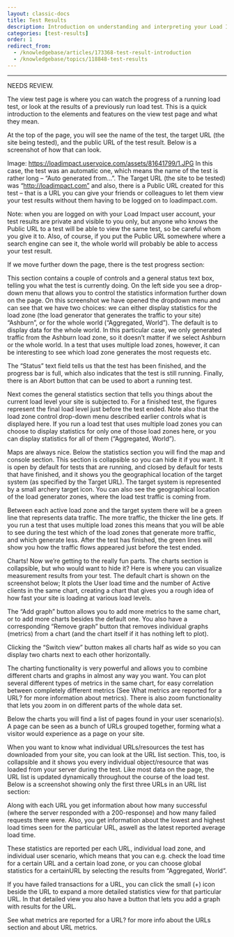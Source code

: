 ```yaml
---
layout: classic-docs
title: Test Results
description: Introduction on understanding and interpreting your Load Impact load and performance test results
categories: [test-results]
order: 1
redirect_from:
  - /knowledgebase/articles/173368-test-result-introduction
  - /knowledgebase/topics/118848-test-results
---
```


***

NEEDS REVIEW.



The view test page is where you can watch the progress of a running load test, or look at the results of a previously run load test. This is a quick introduction to the elements and features on the view test page and what they mean.


At the top of the page, you will see the name of the test, the target URL (the site being tested), and the public URL of the test result. Below is a screenshot of how that can look.

Image: https://loadimpact.uservoice.com/assets/81641799/1.JPG
In this case, the test was an automatic one, which means the name of the test is rather long – “Auto generated from...”. The Target URL (the site to be tested) was “http://loadimpact.com” and also, there is a Public URL created for this test – that is a URL you can give your friends or colleagues to let them view your test results without them having to be logged on to loadimpact.com.

Note: when you are logged on with your Load Impact user account, your test results are private and visible to you only, but anyone who knows the Public URL to a test will be able to view the same test, so be careful whom you give it to. Also, of course, if you put the Public URL somewhere where a search engine can see it, the whole world will probably be able to access your test result.


If we move further down the page, there is the test progress section:


This section contains a couple of controls and a general status text box, telling you what the test is currently doing. On the left side you see a drop-down menu that allows you to control the statistics information further down on the page. On this screenshot we have opened the dropdown menu and can see that we have two choices: we can either display statistics for the load zone (the load generator that generates the traffic to your site) “Ashburn”, or for the whole world (“Aggregated, World”). The default is to display data for the whole world. In this particular case, we only generated traffic from the Ashburn load zone, so it doesn’t matter if we select Ashburn or the whole world. In a test that uses multiple load zones, however, it can be interesting to see which load zone generates the most requests etc.

The “Status” text field tells us that the test has been finished, and the progress bar is full, which also indicates that the test is still running. Finally, there is an Abort button that can be used to abort a running test.


Next comes the general statistics section that tells you things about the current load level your site is subjected to. For a finished test, the figures represent the final load level just before the test ended. Note also that the load zone control drop-down menu described earlier controls what is displayed here. If you run a load test that uses multiple load zones you can choose to display statistics for only one of those load zones here, or you can display statistics for all of them (“Aggregated, World”).



Maps are always nice. Below the statistics section you will find the map and console section. This section is collapsible so you can hide it if you want. It is open by default for tests that are running, and closed by default for tests that have finished, and it shows you the geographical location of the target system (as specified by the Target URL). The target system is represented by a small archery target icon. You can also see the geographical location of the load generator zones, where the load test traffic is coming from.


Between each active load zone and the target system there will be a green line that represents data traffic. The more traffic, the thicker the line gets. If you run a test that uses multiple load zones this means that you will be able to see during the test which of the load zones that generate more traffic, and which generate less. After the test has finished, the green lines will show you how the traffic flows appeared just before the test ended.


Charts!
Now we’re getting to the really fun parts. The charts section is collapsible, but who would want to hide it? Here is where you can visualize measurement results from your test. The default chart is shown on the screenshot below; It plots the User load time and the number of Active clients in the same chart, creating a chart that gives you a rough idea of how fast your site is loading at various load levels.


The “Add graph” button allows you to add more metrics to the same chart, or to add more charts besides the default one. You also have a corresponding “Remove graph” button that removes individual graphs (metrics) from a chart (and the chart itself if it has nothing left to plot).

Clicking the “Switch view” button makes all charts half as wide so you can display two charts next to each other horizontally.

The charting functionality is very powerful and allows you to combine different charts and graphs in almost any way you want. You can plot several different types of metrics in the same chart, for easy correlation between completely different metrics (See What metrics are reported for a URL? for more information about metrics). There is also zoom functionality that lets you zoom in on different parts of the whole data set.

Below the charts you will find a list of pages found in your user scenario(s). A page can be seen as a bunch of URLs grouped together, forming what a visitor would experience as a page on your site.


When you want to know what individual URLs/resources the test has downloaded from your site, you can look at the URL list section. This, too, is collapsible and it shows you every individual object/resource that was loaded from your server during the test. Like most data on the page, the URL list is updated dynamically throughout the course of the load test. Below is a screenshot showing only the first three URLs in an URL list section:


Along with each URL you get information about how many successful (where the server responded with a 200-response) and how many failed requests there were. Also, you get information about the lowest and highest load times seen for the particular URL, aswell as the latest reported average load time.

These statistics are reported per each URL, individual load zone, and individual user scenario, which means that you can e.g. check the load time for a certain URL and a certain load zone, or you can choose global statistics for a certainURL by selecting the results from “Aggregated, World”.

If you have failed transactions for a URL, you can click the small (+) icon beside the URL to expand a more detailed statistics view for that particular URL. In that detailed view you also have a button that lets you add a graph with results for the URL.

See what metrics are reported for a URL? for more info about the URLs section and about URL metrics.
